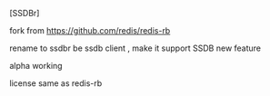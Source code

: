 [SSDBr]

fork from https://github.com/redis/redis-rb

rename to ssdbr be ssdb client , make it support SSDB new feature 

alpha working

license same as redis-rb
